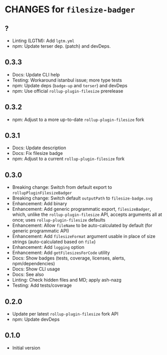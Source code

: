 # CHANGES for `filesize-badger`

## ?

- Linting (LGTM): Add `lgtm.yml`
- npm: Update terser dep. (patch) and devDeps.

## 0.3.3

- Docs: Update CLI help
- Testing: Workaround istanbul issue; more type tests
- npm: Update deps (`badge-up` and `terser`) and devDeps
- npm: Use official `rollup-plugin-filesize` prerelease

## 0.3.2

- npm: Adjust to a more up-to-date `rollup-plugin-filesize` fork

## 0.3.1

- Docs: Update description
- Docs: Fix filesize badge
- npm: Adjust to a current `rollup-plugin-filesize` fork

## 0.3.0

- Breaking change: Switch from default export to `rollupPluginFilesizeBadger`
- Breaking change: Switch default `outputPath` to `filesize-badge.svg`
- Enhancement: Add binary
- Enhancement: Add generic programmatic export, `filesizeBadger`, which,
    unlike the `rollup-plugin-filesize` API, accepts arguments all at once;
    uses `rollup-plugin-filesize` defaults
- Enhancement: Allow `fileName` to be auto-calculated by default
    (for generic programmatic API)
- Enhancement: Add `filesizeFormat` argument usable in place of size
    strings (auto-calculated based on `file`)
- Enhancement: Add `logging` option
- Enhancement: Add `getFilesizesForCode` utility
- Docs: Show badges (tests, coverage, licenses, alerts, npm/dependencies)
- Docs: Show CLI usage
- Docs: See also
- Linting: Check hidden files and MD; apply ash-nazg
- Testing: Add tests/coverage

## 0.2.0

- Update per latest `rollup-plugin-filesize` fork API
- npm: Update devDeps

## 0.1.0

- Initial version
